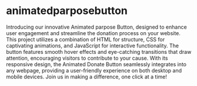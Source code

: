 # animatedparposebutton
Introducing our innovative Animated parpose Button, designed to enhance user engagement and streamline the donation process on your website. This project utilizes a combination of HTML for structure, CSS for captivating animations, and JavaScript for interactive functionality. The button features smooth hover effects and eye-catching transitions that draw attention, encouraging visitors to contribute to your cause. With its responsive design, the Animated Donate Button seamlessly integrates into any webpage, providing a user-friendly experience on both desktop and mobile devices. Join us in making a difference, one click at a time!

